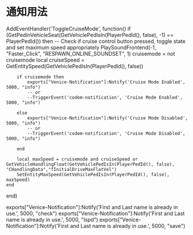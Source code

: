 #  通知用法

AddEventHandler('ToggleCruiseMode', function()
    if (GetPedInVehicleSeat(GetVehiclePedIsIn(PlayerPedId(), false), -1) == PlayerPedId()) then
        -- Check if cruise control button pressed, toggle state and set maximum speed appropriately
        PlaySoundFrontend(-1, "Faster_Click", "RESPAWN_ONLINE_SOUNDSET", 1)
        cruisemode = not cruisemode
        local cruiseSpeed = GetEntitySpeed(GetVehiclePedIsIn(PlayerPedId(), false))

        if cruisemode then
            exports["Venice-Notification"]:Notify('Cruise Mode Enabled', 5000, "info")
            -- or
            --TriggerEvent('codem-notification', 'Cruise Mode Enabled', 5000, "info")

        else
            exports["Venice-Notification"]:Notify('Cruise Mode Disabled', 5000, "info")
            -- or
            --TriggerEvent('codem-notification', 'Cruise Mode Disabled', 5000, "info")

        end 

        local maxSpeed = cruisemode and cruiseSpeed or GetVehicleHandlingFloat(GetVehiclePedIsIn(PlayerPedId(), false), "CHandlingData","fInitialDriveMaxFlatVel")
        SetEntityMaxSpeed(GetVehiclePedIsIn(PlayerPedId(), false), maxSpeed)
    end
end) 


exports["Venice-Notification"]:Notify('First and Last name is already in use.', 5000, "check")
exports["Venice-Notification"]:Notify('First and Last name is already in use.', 5000, "lspd")
exports["Venice-Notification"]:Notify('First and Last name is already in use.', 5000, "save")
